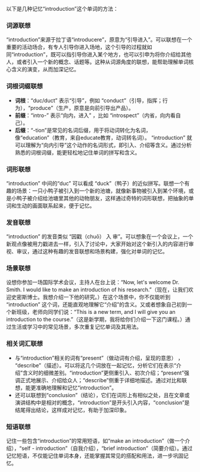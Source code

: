 以下是几种记忆“introduction”这个单词的方法：

### 词源联想
“introduction”来源于拉丁语“introducere”，原意为“引导进入”。可以联想在一个重要的活动场合，有专人引导你进入场地，这个引导的过程就如同“introduction”，既可以指引导你进入某个地方，也可以引申为将你介绍给其他人，或者引入一个新的概念、话题等。这种从词源角度的联想，能帮助理解单词核心含义的演变，从而加深记忆。

### 词根词缀联想
 - **词根**：“duc/duct” 表示“引导”，例如 “conduct”（引导，指挥；行为），“produce”（生产，原意是向前引导出产品）。
 - **前缀**：“intro-” 表示“向内，进入” ，比如 “introspect”（内省，向内看自己）。
 - **后缀**：“-tion”是常见的名词后缀，用于将动词转化为名词，像“education”（教育，来自educate教育，动词转名词）。
 “introduction” 就可以理解为“向内引导”这个动作的名词形式，即引入、介绍等含义。通过分析熟悉的词根词缀，能更轻松地记住单词的拼写和含义。

### 词形联想
“introduction” 中间的“duc” 可以看成 “duck”（鸭子）的近似拼写。联想一个有趣的场景：一只小鸭子被引入到一个新的池塘，就像新事物被引入到某个环境，或是小鸭子被介绍给池塘里其他的动物朋友，这样通过奇特的词形联想，把抽象的单词和生动的画面联系起来，便于记忆。

### 发音联想
“introduction” 的发音类似 “因戳（chuō） 入 审”。可以想象在一个会议上，一个新观点像被用力戳进去一样，引入了讨论中，大家开始对这个新引入的内容进行审视、审议，通过这种有趣的发音联想和场景构建，强化对单词的记忆。

### 场景联想
设想你参加一场国际学术会议，主持人在台上说：“Now, let's welcome Dr. Smith. I would like to make an introduction of his research.”（现在，让我们欢迎史密斯博士。我想介绍一下他的研究。）在这个场景中，你不仅能听到 “introduction” 这个词，还能直观地理解它“介绍”的含义。又或者想象自己初到一个新班级，老师向同学们说：“This is a new term, and I will give you an introduction to the course.”（这是新学期，我将给你们介绍一下这门课程。）通过生活或学习中的常见场景，多次重复记忆单词及其用法。

### 相关词汇联想
 - 与“introduction”相关的词有“present”（做动词有介绍，呈现的意思） ， “describe”（描述）。可以将这几个词放在一起记忆，分析它们在表示“介绍”含义时的细微差别。“introduction”更侧重引入、初次介绍；“present”强调正式地展示、介绍给众人；“describe”侧重于详细地描述。通过对比和联想，能更准确地理解和记忆“introduction”。
 - 还可以联想到“conclusion”（结论），它们在词形上有相似之处，且在文章或演讲结构中是相对的概念，“introduction”是开头引入内容，“conclusion”是结尾得出结论，这样成对记忆，有助于加深印象。

### 短语联想
记住一些包含“introduction”的常用短语，如“make an introduction”（做一个介绍），“self - introduction”（自我介绍），“brief introduction”（简要介绍）。通过记忆短语，不仅能记住单词本身，还能掌握其常见的搭配和用法，进一步巩固记忆。 